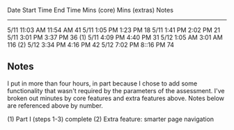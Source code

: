 Date    Start Time  	End Time    Mins (core)  Mins (extras)   Notes
----    ----------    --------    -----------  -------------   ---------------
5/11    11:03 AM      11:54 AM    41
5/11    1:05 PM       1:23 PM     18
5/11    1:41 PM       2:02 PM     21
5/11    3:01 PM       3:37 PM     36                           (1)
5/11    4:09 PM       4:40 PM     31
5/12    1:05 AM       3:01 AM                  116             (2)
5/12    3:34 PM       4:16 PM     42
5/12    7:02 PM       8::16 PM    74                           

Notes
-----
I put in more than four hours, in part because I chose to add some functionality that wasn't required by the parameters of the assessment. I've broken out minutes by core features and extra features above. Notes below are referenced above by number.

(1) Part I (steps 1-3) complete
(2) Extra feature: smarter page navigation
